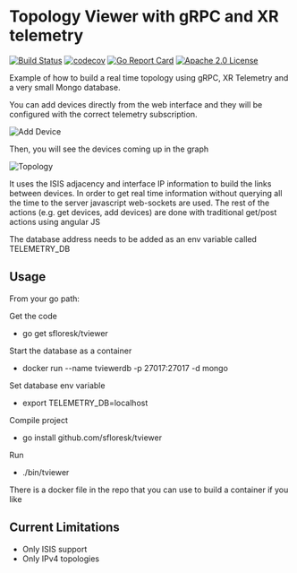 # Topology Viewer with gRPC and XR telemetry

[![Build Status](https://travis-ci.org/sfloresk/tviewer.svg?branch=master)](https://travis-ci.org/sfloresk/tviewer) 
[![codecov](https://codecov.io/gh/sfloresk/tviewer/branch/master/graph/badge.svg)](https://codecov.io/gh/sfloresk/tviewer) 
[![Go Report Card](https://goreportcard.com/badge/github.com/sfloresk/tviewer)](https://goreportcard.com/report/github.com/sfloresk/tviewer) 
[![Apache 2.0 License](https://img.shields.io/badge/License-Apache%202.0-blue.svg)](LICENSE)

Example of how to build a real time topology using gRPC, XR Telemetry and a very small Mongo database.

You can add devices directly from the web interface and they will be configured with the correct telemetry subscription. 

![Add Device](https://wwwin-gitlab-sjc.cisco.com/sfloresk/tviewer/blob/master/doc-images/AddDevice.png)

Then, you will see the devices coming up in the graph

![Topology](https://wwwin-gitlab-sjc.cisco.com/sfloresk/tviewer/blob/master/doc-images/Topology.png)

It uses the ISIS adjacency and interface IP information to build the links between devices. In order to get real time information without querying all the time to the server javascript web-sockets are used. 
The rest of the actions (e.g. get devices, add devices) are done with traditional get/post actions using angular JS

The database address needs to be added as an env variable called TELEMETRY_DB

## Usage

From your go path:

Get the code

* go get sfloresk/tviewer

Start the database as a container
* docker run --name tviewerdb -p 27017:27017 -d mongo

Set database env variable
* export TELEMETRY_DB=localhost

Compile project
* go install github.com/sfloresk/tviewer

Run
* ./bin/tviewer

There is a docker file in the repo that you can use to build a container if you like

## Current Limitations

* Only ISIS support
* Only IPv4 topologies 
